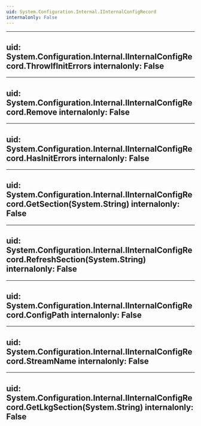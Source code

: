 ```yaml
---
uid: System.Configuration.Internal.IInternalConfigRecord
internalonly: False
---
```


---
uid: System.Configuration.Internal.IInternalConfigRecord.ThrowIfInitErrors
internalonly: False
---

---
uid: System.Configuration.Internal.IInternalConfigRecord.Remove
internalonly: False
---

---
uid: System.Configuration.Internal.IInternalConfigRecord.HasInitErrors
internalonly: False
---

---
uid: System.Configuration.Internal.IInternalConfigRecord.GetSection(System.String)
internalonly: False
---

---
uid: System.Configuration.Internal.IInternalConfigRecord.RefreshSection(System.String)
internalonly: False
---

---
uid: System.Configuration.Internal.IInternalConfigRecord.ConfigPath
internalonly: False
---

---
uid: System.Configuration.Internal.IInternalConfigRecord.StreamName
internalonly: False
---

---
uid: System.Configuration.Internal.IInternalConfigRecord.GetLkgSection(System.String)
internalonly: False
---
